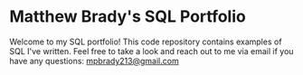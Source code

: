 # Matthew Brady's SQL Portfolio

Welcome to my SQL portfolio! This code repository contains examples of SQL I've written. Feel free to take a look and reach out to me via email if you have any questions: mpbrady213@gmail.com
